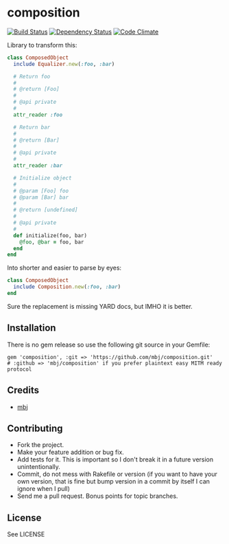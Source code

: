 composition
===========

[![Build Status](https://secure.travis-ci.org/mbj/composition.png?branch=master)](http://travis-ci.org/mbj/composition)
[![Dependency Status](https://gemnasium.com/mbj/composition.png)](https://gemnasium.com/mbj/composition)
[![Code Climate](https://codeclimate.com/github/mbj/composition.png)](https://codeclimate.com/github/mbj/composition)

Library to transform this:

```ruby
class ComposedObject
  include Equalizer.new(:foo, :bar)

  # Return foo
  # 
  # @return [Foo]
  #
  # @api private
  #
  attr_reader :foo

  # Return bar
  #
  # @return [Bar]
  #
  # @api private
  #
  attr_reader :bar

  # Initialize object
  #
  # @param [Foo] foo
  # @param [Bar] bar
  #
  # @return [undefined]
  #
  # @api private
  #
  def initialize(foo, bar)
    @foo, @bar = foo, bar
  end
end
```

Into shorter and easier to parse by eyes:

```ruby
class ComposedObject
  include Composition.new(:foo, :bar)
end
```

Sure the replacement is missing YARD docs, but IMHO it is better.

Installation
------------

There is no gem release so use the following git source in your Gemfile:

```
gem 'composition', :git => 'https://github.com/mbj/composition.git'
# :github => 'mbj/composition' if you prefer plaintext easy MITM ready protocol
```

Credits
-------

* [mbj](https://github.com/mbj/composition)

Contributing
-------------

* Fork the project.
* Make your feature addition or bug fix.
* Add tests for it. This is important so I don't break it in a
  future version unintentionally.
* Commit, do not mess with Rakefile or version
  (if you want to have your own version, that is fine but bump version in a commit by itself I can ignore when I pull)
* Send me a pull request. Bonus points for topic branches.

License
-------

See LICENSE
